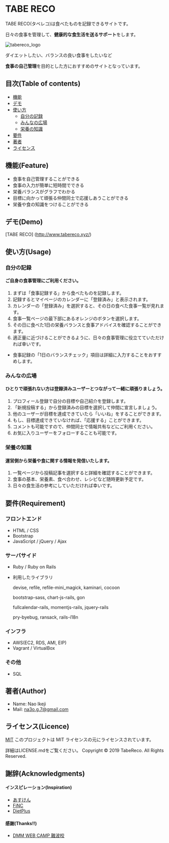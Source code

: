 # TABE RECO
TABE RECO(タベレコ)は食べたものを記録できるサイトです。
  
日々の食事を管理して、**健康的な食生活を送るサポート**をします。

![tabereco_logo](https://user-images.githubusercontent.com/49096883/69711891-2fc3d400-1145-11ea-8cbb-55ee3b0f13b7.jpg)
  
ダイエットしたい、バランスの良い食事をしたいなど
  
**食事の自己管理**を目的とした方におすすめのサイトとなっています。

## 目次(Table of contents)
- [機能](#feature)
- [デモ](#demo)
- [使い方](#usage)
  - [自分の記録](#feature_1)
  - [みんなの広場](#feature_2)
  - [栄養の知識](#feature_3)
- [要件](#requirement)
- [著者](#author)
- [ライセンス](#licence)

<a id="feature"></a>
## 機能(Feature)
- 食事を自己管理することができる
- 食事の入力が簡単に短時間でできる
- 栄養バランスがグラフでわかる
- 目標に向かって頑張る仲間同士で応援しあうことができる
- 栄養や食の知識をつけることができる

<a id="demo"></a>
## デモ(Demo)
[TABE RECO] (http://www.tabereco.xyz/)


<a id="usage"></a>
## 使い方(Usage)
<a id="feature_1"></a>
### 自分の記録
#### ご自身の食事管理にご利用ください。
1. まずは「食事記録する」から食べたものを記録します。
2. 記録するとマイページのカレンダーに「登録済み」と表示されます。
3. カレンダーの「登録済み」を選択すると、その日の食べた食事一覧が見れます。
4. 食事一覧ページの最下部にあるオレンジのボタンを選択します。
5. その日に食べた1日の栄養バランスと食事アドバイスを確認することができます。
6. 適正量に近づけることができるように、日々の食事管理に役立てていただければ幸いです。
- 食事記録の「1日のバランスチェック」項目は詳細に入力することをおすすめします。

<a id="feature_2"></a>
### みんなの広場
#### ひとりで頑張れない方は登録済みユーザーとつながって一緒に頑張りましょう。
1. プロフィール登録で自分の目標や自己紹介を登録します。
2. 「新規投稿する」から登録済みの目標を選択して仲間に宣言しましょう。
3. 他のユーザーが目標を達成できていたら「いいね」をすることができます。
4. もし、目標達成できていなければ、「応援する」ことができます。
5. コメントも可能ですので、仲間同士で情報共有などにご利用ください。
6. お気に入りユーザーをフォローすることも可能です。

<a id="feature_3"></a>
### 栄養の知識
#### 運営側から栄養や食に関する情報を発信いたします。
1. 一覧ページから投稿記事を選択すると詳細を確認することができます。 
2. 食事の基本、栄養素、食べ合わせ、レシピなど随時更新予定です。
3. 日々の食生活の参考にしていただければ幸いです。


<a id="requirement"></a>
## 要件(Requirement)
### フロントエンド
- HTML / CSS
- Bootstrap
- JavaScript / jQuery / Ajax

### サーバサイド
- Ruby / Ruby on Rails
- 利用したライブラリ
  
   devise, refile, refile-mini_magick, kaminari, cocoon
  
   bootstrap-sass, chart-js-rails, gon
  
   fullcalendar-rails, momentjs-rails, jquery-rails
  
   pry-byebug, ransack, rails-i18n

### インフラ
- AWS(EC2, RDS, AMI, EIP)
- Vagrant / VirtualBox

### その他
- SQL


<a id="author"></a>
## 著者(Author)
- Name: Nao Ikeji
- Mail: na3o.g.7@gmail.com

<a id="licence"></a>
## ライセンス(Licence)
[MIT](http://)</blockquote>
このプロジェクトは MIT ライセンスの元にライセンスされています。
  
詳細はLICENSE.mdをご覧ください。
Copyright © 2019 TabeReco. All Rights Reserved.

## 謝辞(Acknowledgments)
#### インスピレーション(Inspiration)
- [あすけん](https://www.asken.jp/)
- [FiNC](https://finc.com/)
- [DietPlus](https://dietplus.jp/)
#### 感謝(Thanks!!)
- [DMM WEB CAMP 難波校](https://web-camp.io/)

